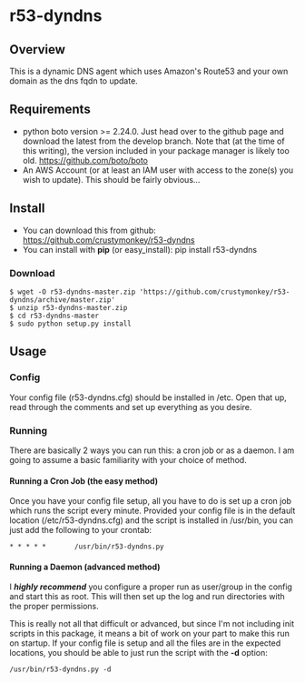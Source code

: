 # r53-dyndns #

## Overview ##

This is a dynamic DNS agent which uses Amazon's Route53 and your own 
domain as the dns fqdn to update.

## Requirements ##
* python boto version >= 2.24.0.  Just head over to the github page and
  download the latest from the develop branch. Note that (at the time of
  this writing), the version included in your package manager is likely
  too old.  https://github.com/boto/boto
* An AWS Account (or at least an IAM user with access to the zone(s) you
  wish to update).  This should be fairly obvious...

## Install ##
* You can download this from github: https://github.com/crustymonkey/r53-dyndns
* You can install with **pip** (or easy_install): pip install r53-dyndns

### Download ###
    $ wget -O r53-dyndns-master.zip 'https://github.com/crustymonkey/r53-dyndns/archive/master.zip'
    $ unzip r53-dyndns-master.zip
    $ cd r53-dyndns-master
    $ sudo python setup.py install

## Usage ##
### Config ###
Your config file (r53-dyndns.cfg) should be installed in /etc.  Open that up,
read through the comments and set up everything as you desire.

### Running ###
There are basically 2 ways you can run this: a cron job or as a daemon.  I
am going to assume a basic familiarity with your choice of method.

#### Running a Cron Job (the easy method) ####
Once you have your config file setup, all you have to do is set up a cron job
which runs the script every minute.  Provided your config file is in the
default location (/etc/r53-dyndns.cfg) and the script is installed in 
/usr/bin, you can just add the following to your crontab:

    * * * * *       /usr/bin/r53-dyndns.py

#### Running a Daemon (advanced method) ####
I ***highly recommend*** you configure a proper run as user/group in the config
and start this as root.  This will then set up the log and run directories
with the proper permissions.

This is really not all that difficult or advanced, but since I'm not including
init scripts in this package, it means a bit of work on your part to make
this run on startup.  If your config file is setup and all the files are in
the expected locations, you should be able to just run the script with the
**-d** option:

    /usr/bin/r53-dyndns.py -d
